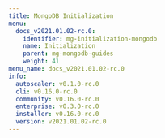 ```yaml
---
title: MongoDB Initialization
menu:
  docs_v2021.01.02-rc.0:
    identifier: mg-initialization-mongodb
    name: Initialization
    parent: mg-mongodb-guides
    weight: 41
menu_name: docs_v2021.01.02-rc.0
info:
  autoscaler: v0.1.0-rc.0
  cli: v0.16.0-rc.0
  community: v0.16.0-rc.0
  enterprise: v0.3.0-rc.0
  installer: v0.16.0-rc.0
  version: v2021.01.02-rc.0
---
```


